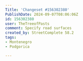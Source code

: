```yaml
---
Title: 'Changeset #156302380'
PublishDate: 2024-09-07T08:06:06Z
id: 156302380
user: TheTreeofPasts
comment: Specify road surfaces
created_by: StreetComplete 58.2
tags:
- Montenegro
- Podgorica

---
```

